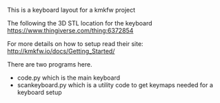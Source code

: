 This is a keyboard layout for a kmkfw project

The following the 3D STL location for the keyboard
  https://www.thingiverse.com/thing:6372854

For more details on how to setup read their site:
  http://kmkfw.io/docs/Getting_Started/

There are two programs here.
- code.py which is the main keyboard
- scankeyboard.py which is a utility code to get keymaps needed for a keyboard setup
